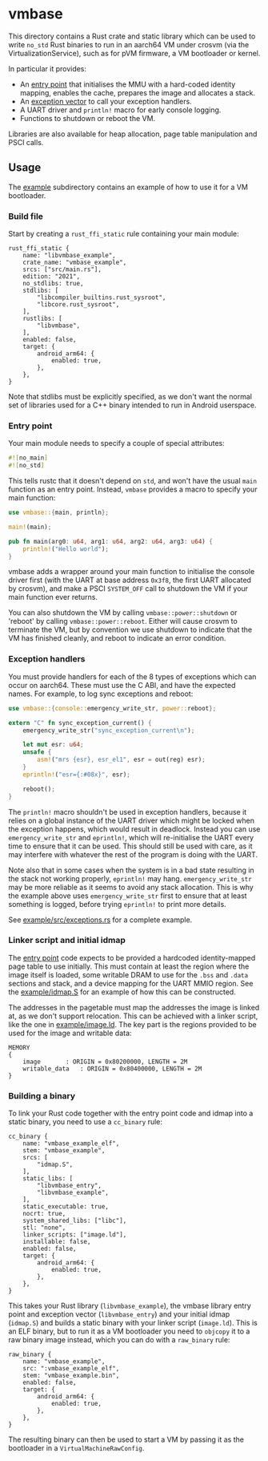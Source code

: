 # vmbase

This directory contains a Rust crate and static library which can be used to write `no_std` Rust
binaries to run in an aarch64 VM under crosvm (via the VirtualizationService), such as for pVM
firmware, a VM bootloader or kernel.

In particular it provides:

- An [entry point](entry.S) that initialises the MMU with a hard-coded identity mapping, enables the
  cache, prepares the image and allocates a stack.
- An [exception vector](exceptions.S) to call your exception handlers.
- A UART driver and `println!` macro for early console logging.
- Functions to shutdown or reboot the VM.

Libraries are also available for heap allocation, page table manipulation and PSCI calls.

## Usage

The [example](example/) subdirectory contains an example of how to use it for a VM bootloader.

### Build file

Start by creating a `rust_ffi_static` rule containing your main module:

```soong
rust_ffi_static {
    name: "libvmbase_example",
    crate_name: "vmbase_example",
    srcs: ["src/main.rs"],
    edition: "2021",
    no_stdlibs: true,
    stdlibs: [
        "libcompiler_builtins.rust_sysroot",
        "libcore.rust_sysroot",
    ],
    rustlibs: [
        "libvmbase",
    ],
    enabled: false,
    target: {
        android_arm64: {
            enabled: true,
        },
    },
}
```

Note that stdlibs must be explicitly specified, as we don't want the normal set of libraries used
for a C++ binary intended to run in Android userspace.

### Entry point

Your main module needs to specify a couple of special attributes:

```rust
#![no_main]
#![no_std]
```

This tells rustc that it doesn't depend on `std`, and won't have the usual `main` function as an
entry point. Instead, `vmbase` provides a macro to specify your main function:

```rust
use vmbase::{main, println};

main!(main);

pub fn main(arg0: u64, arg1: u64, arg2: u64, arg3: u64) {
    println!("Hello world");
}
```

vmbase adds a wrapper around your main function to initialise the console driver first (with the
UART at base address `0x3f8`, the first UART allocated by crosvm), and make a PSCI `SYSTEM_OFF` call
to shutdown the VM if your main function ever returns.

You can also shutdown the VM by calling `vmbase::power::shutdown` or 'reboot' by calling
`vmbase::power::reboot`. Either will cause crosvm to terminate the VM, but by convention we use
shutdown to indicate that the VM has finished cleanly, and reboot to indicate an error condition.

### Exception handlers

You must provide handlers for each of the 8 types of exceptions which can occur on aarch64. These
must use the C ABI, and have the expected names. For example, to log sync exceptions and reboot:

```rust
use vmbase::{console::emergency_write_str, power::reboot};

extern "C" fn sync_exception_current() {
    emergency_write_str("sync_exception_current\n");

    let mut esr: u64;
    unsafe {
        asm!("mrs {esr}, esr_el1", esr = out(reg) esr);
    }
    eprintln!("esr={:#08x}", esr);

    reboot();
}
```

The `println!` macro shouldn't be used in exception handlers, because it relies on a global instance
of the UART driver which might be locked when the exception happens, which would result in deadlock.
Instead you can use `emergency_write_str` and `eprintln!`, which will re-initialise the UART every
time to ensure that it can be used. This should still be used with care, as it may interfere with
whatever the rest of the program is doing with the UART.

Note also that in some cases when the system is in a bad state resulting in the stack not working
properly, `eprintln!` may hang. `emergency_write_str` may be more reliable as it seems to avoid
any stack allocation. This is why the example above uses `emergency_write_str` first to ensure that
at least something is logged, before trying `eprintln!` to print more details.

See [example/src/exceptions.rs](examples/src/exceptions.rs) for a complete example.

### Linker script and initial idmap

The [entry point](entry.S) code expects to be provided a hardcoded identity-mapped page table to use
initially. This must contain at least the region where the image itself is loaded, some writable
DRAM to use for the `.bss` and `.data` sections and stack, and a device mapping for the UART MMIO
region. See the [example/idmap.S](example/idmap.S) for an example of how this can be constructed.

The addresses in the pagetable must map the addresses the image is linked at, as we don't support
relocation. This can be achieved with a linker script, like the one in
[example/image.ld](example/image.ld). The key part is the regions provided to be used for the image
and writable data:

```ld
MEMORY
{
	image		: ORIGIN = 0x80200000, LENGTH = 2M
	writable_data	: ORIGIN = 0x80400000, LENGTH = 2M
}
```

### Building a binary

To link your Rust code together with the entry point code and idmap into a static binary, you need
to use a `cc_binary` rule:

```soong
cc_binary {
    name: "vmbase_example_elf",
    stem: "vmbase_example",
    srcs: [
        "idmap.S",
    ],
    static_libs: [
        "libvmbase_entry",
        "libvmbase_example",
    ],
    static_executable: true,
    nocrt: true,
    system_shared_libs: ["libc"],
    stl: "none",
    linker_scripts: ["image.ld"],
    installable: false,
    enabled: false,
    target: {
        android_arm64: {
            enabled: true,
        },
    },
}
```

This takes your Rust library (`libvmbase_example`), the vmbase library entry point and exception
vector (`libvmbase_entry`) and your initial idmap (`idmap.S`) and builds a static binary with your
linker script (`image.ld`). This is an ELF binary, but to run it as a VM bootloader you need to
`objcopy` it to a raw binary image instead, which you can do with a `raw_binary` rule:

```soong
raw_binary {
    name: "vmbase_example",
    src: ":vmbase_example_elf",
    stem: "vmbase_example.bin",
    enabled: false,
    target: {
        android_arm64: {
            enabled: true,
        },
    },
}
```

The resulting binary can then be used to start a VM by passing it as the bootloader in a
`VirtualMachineRawConfig`.
